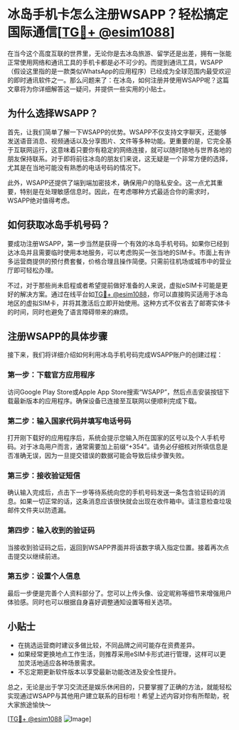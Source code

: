 # 冰岛手机卡怎么注册WSAPP？轻松搞定国际通信[[TG💪+ @esim1088](https://t.me/s/esim1088)]

在当今这个高度互联的世界里，无论你是去冰岛旅游、留学还是出差，拥有一张能正常使用网络和通讯工具的手机卡都是必不可少的。而提到通讯工具，WSAPP（假设这里指的是一款类似WhatsApp的应用程序）已经成为全球范围内最受欢迎的即时通讯软件之一。那么问题来了：在冰岛，如何注册并使用WSAPP呢？这篇文章将为你详细解答这一疑问，并提供一些实用的小贴士。

## 为什么选择WSAPP？

首先，让我们简单了解一下WSAPP的优势。WSAPP不仅支持文字聊天，还能够发送语音消息、视频通话以及分享图片、文件等多种功能。更重要的是，它完全基于互联网运行，这意味着只要你有稳定的网络连接，就可以随时随地与世界各地的朋友保持联系。对于即将前往冰岛的朋友们来说，这无疑是一个非常方便的选择，尤其是在当地可能没有熟悉的电话号码的情况下。

此外，WSAPP还提供了端到端加密技术，确保用户的隐私安全。这一点尤其重要，特别是在处理敏感信息时。因此，在考虑哪种方式最适合你的需求时，WSAPP绝对值得考虑。

## 如何获取冰岛手机号码？

要成功注册WSAPP，第一步当然是获得一个有效的冰岛手机号码。如果你已经到达冰岛并且需要临时使用本地服务，可以考虑购买一张当地的SIM卡。市面上有许多运营商提供的预付费套餐，价格合理且操作简便。只需前往机场或城市中的营业厅即可轻松办理。

不过，对于那些尚未启程或者希望提前做好准备的人来说，虚拟eSIM卡可能是更好的解决方案。通过在线平台如[TG💪+ @esim1088](https://t.me/s/esim1088)，你可以直接购买适用于冰岛地区的虚拟SIM卡，并将其激活后立即开始使用。这种方式不仅省去了邮寄实体卡的时间，同时也避免了语言障碍带来的麻烦。

## 注册WSAPP的具体步骤

接下来，我们将详细介绍如何利用冰岛手机号码完成WSAPP账户的创建过程：

### 第一步：下载官方应用程序
访问Google Play Store或Apple App Store搜索“WSAPP”，然后点击安装按钮下载最新版本的应用程序。确保设备已连接至互联网以便顺利完成下载。

### 第二步：输入国家代码并填写电话号码
打开刚下载好的应用程序后，系统会提示您输入所在国家的区号以及个人手机号码。对于冰岛用户而言，通常需要加上前缀“+354”。请务必仔细核对所填信息是否准确无误，因为一旦提交错误的数据可能会导致后续步骤失败。

### 第三步：接收验证短信
确认输入完成后，点击下一步等待系统向您的手机号码发送一条包含验证码的消息。如果一切正常的话，这条消息应该很快就会出现在收件箱中。请注意检查垃圾邮件文件夹以防遗漏。

### 第四步：输入收到的验证码
当接收到验证码之后，返回到WSAPP界面并将该数字填入指定位置。接着再次点击提交以继续前进。

### 第五步：设置个人信息
最后一步便是完善个人资料部分了。您可以上传头像、设定昵称等细节来增强用户体验感。同时也可以根据自身喜好调整通知设置等相关选项。

## 小贴士

- 在挑选运营商时建议多做比较，不同品牌之间可能存在资费差异。
- 如果经常更换地点工作生活，则推荐采用eSIM卡形式进行管理，这样可以更加灵活地适应各种场景需求。
- 不忘定期更新软件版本以享受最新功能改进及安全性提升。

总之，无论是出于学习交流还是娱乐休闲目的，只要掌握了正确的方法，就能轻松实现通过WSAPP与其他用户建立联系的目标啦！希望上述内容对你有所帮助，祝大家旅途愉快～ 

[[TG💪+ @esim1088](https://t.me/s/esim1088) ![Image](https://i.postimg.cc/4NQfJmqS/Snipaste-2025-05-13-00-14-12.png)]